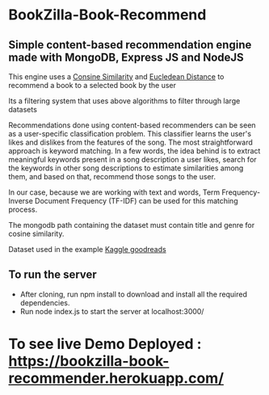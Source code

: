 # BookZilla-Book-Recommend #
## Simple content-based recommendation engine made with MongoDB, Express JS and NodeJS ##

This engine uses a [Consine Similarity](https://en.wikipedia.org/wiki/Cosine_similarity) and [Eucledean Distance](https://en.wikipedia.org/wiki/Euclidean_distance) to recommend a book to a selected book by the user 

Its a filtering system that uses above algorithms to filter through large datasets

Recommendations done using content-based recommenders can be seen as a user-specific classification problem. This classifier learns the user's likes and dislikes from the features of the song. The most straightforward approach is keyword matching. In a few words, the idea behind is to extract meaningful keywords present in a song description a user likes, search for the keywords in other song descriptions to estimate similarities among them, and based on that, recommend those songs to the user.

In our case, because we are working with text and words, Term Frequency-Inverse Document Frequency (TF-IDF) can be used for this matching process.


The mongodb path containing the dataset must contain title and genre for cosine similarity. 

Dataset used in the example [Kaggle goodreads](https://www.kaggle.com/datasets/meetnaren/goodreads-best-books) 


## To run the server ##
* After cloning, run npm install to download and install all the required dependencies.
* Run node index.js to start the server at localhost:3000/

# To see live Demo Deployed : https://bookzilla-book-recommender.herokuapp.com/ #

